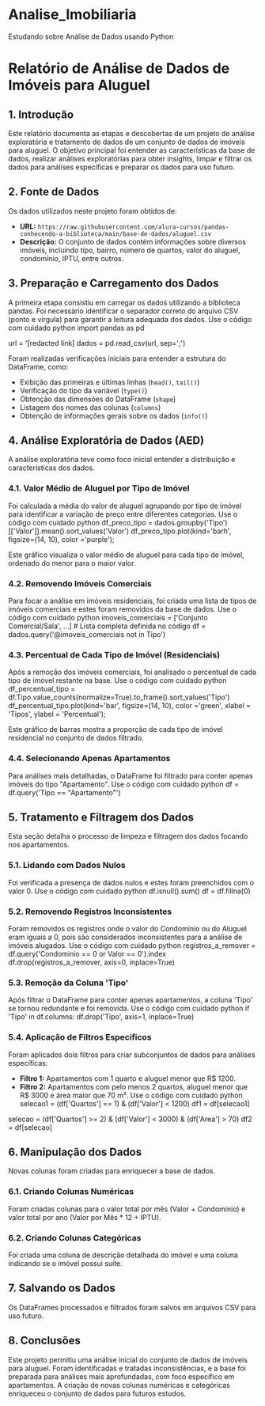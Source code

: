 # Analise_Imobiliaria
Estudando sobre Análise de Dados usando Python

# Relatório de Análise de Dados de Imóveis para Aluguel

## 1. Introdução

Este relatório documenta as etapas e descobertas de um projeto de análise exploratória e tratamento de dados de um conjunto de dados de imóveis para aluguel. O objetivo principal foi entender as características da base de dados, realizar análises exploratórias para obter insights, limpar e filtrar os dados para análises específicas e preparar os dados para uso futuro.

## 2. Fonte de Dados

Os dados utilizados neste projeto foram obtidos de:

*   **URL:** `https://raw.githubusercontent.com/alura-cursos/pandas-conhecendo-a-biblioteca/main/base-de-dados/aluguel.csv`
*   **Descrição:** O conjunto de dados contém informações sobre diversos imóveis, incluindo tipo, bairro, número de quartos, valor do aluguel, condomínio, IPTU, entre outros.

## 3. Preparação e Carregamento dos Dados

A primeira etapa consistiu em carregar os dados utilizando a biblioteca pandas. Foi necessário identificar o separador correto do arquivo CSV (ponto e vírgula) para garantir a leitura adequada dos dados.
Use o código com cuidado
python import pandas as pd

url = '[redacted link] dados = pd.read_csv(url, sep=';')

Foram realizadas verificações iniciais para entender a estrutura do DataFrame, como:

*   Exibição das primeiras e últimas linhas (`head()`, `tail()`)
*   Verificação do tipo da variável (`type()`)
*   Obtenção das dimensões do DataFrame (`shape`)
*   Listagem dos nomes das colunas (`columns`)
*   Obtenção de informações gerais sobre os dados (`info()`)

## 4. Análise Exploratória de Dados (AED)

A análise exploratória teve como foco inicial entender a distribuição e características dos dados.

### 4.1. Valor Médio de Aluguel por Tipo de Imóvel

Foi calculada a média do valor de aluguel agrupando por tipo de imóvel para identificar a variação de preço entre diferentes categorias.
Use o código com cuidado
python df_preco_tipo = dados.groupby('Tipo')[['Valor']].mean().sort_values('Valor') df_preco_tipo.plot(kind='barh', figsize=(14, 10), color ='purple');

Este gráfico visualiza o valor médio de aluguel para cada tipo de imóvel, ordenado do menor para o maior valor.

### 4.2. Removendo Imóveis Comerciais

Para focar a análise em imóveis residenciais, foi criada uma lista de tipos de imóveis comerciais e estes foram removidos da base de dados.
Use o código com cuidado
python imoveis_comerciais = ['Conjunto Comercial/Sala', ...] # Lista completa definida no código df = dados.query('@imoveis_comerciais not in Tipo')

### 4.3. Percentual de Cada Tipo de Imóvel (Residenciais)

Após a remoção dos imóveis comerciais, foi analisado o percentual de cada tipo de imóvel restante na base.
Use o código com cuidado
python df_percentual_tipo = df.Tipo.value_counts(normalize=True).to_frame().sort_values('Tipo') df_percentual_tipo.plot(kind='bar', figsize=(14, 10), color ='green', xlabel = 'Tipos', ylabel = 'Percentual');

Este gráfico de barras mostra a proporção de cada tipo de imóvel residencial no conjunto de dados filtrado.

### 4.4. Selecionando Apenas Apartamentos

Para análises mais detalhadas, o DataFrame foi filtrado para conter apenas imóveis do tipo "Apartamento".
Use o código com cuidado
python df = df.query('Tipo == "Apartamento"')

## 5. Tratamento e Filtragem dos Dados

Esta seção detalha o processo de limpeza e filtragem dos dados focando nos apartamentos.

### 5.1. Lidando com Dados Nulos

Foi verificada a presença de dados nulos e estes foram preenchidos com o valor 0.
Use o código com cuidado
python df.isnull().sum() df = df.fillna(0)

### 5.2. Removendo Registros Inconsistentes

Foram removidos os registros onde o valor do Condomínio ou do Aluguel eram iguais a 0, pois são considerados inconsistentes para a análise de imóveis alugados.
Use o código com cuidado
python registros_a_remover = df.query('Condominio == 0 or Valor == 0').index df.drop(registros_a_remover, axis=0, inplace=True)

### 5.3. Remoção da Coluna 'Tipo'

Após filtrar o DataFrame para conter apenas apartamentos, a coluna 'Tipo' se tornou redundante e foi removida.
Use o código com cuidado
python if 'Tipo' in df.columns: df.drop('Tipo', axis=1, inplace=True)

### 5.4. Aplicação de Filtros Específicos

Foram aplicados dois filtros para criar subconjuntos de dados para análises específicas:

*   **Filtro 1:** Apartamentos com 1 quarto e aluguel menor que R$ 1200.
*   **Filtro 2:** Apartamentos com pelo menos 2 quartos, aluguel menor que R$ 3000 e área maior que 70 m².
Use o código com cuidado
python selecao1 = (df['Quartos'] == 1) & (df['Valor'] < 1200) df1 = df[selecao1]

selecao = (df['Quartos'] >= 2) & (df['Valor'] < 3000) & (df['Area'] > 70) df2 = df[selecao]

## 6. Manipulação dos Dados

Novas colunas foram criadas para enriquecer a base de dados.

### 6.1. Criando Colunas Numéricas

Foram criadas colunas para o valor total por mês (Valor + Condomínio) e valor total por ano (Valor por Mês * 12 + IPTU).

### 6.2. Criando Colunas Categóricas

Foi criada uma coluna de descrição detalhada do imóvel e uma coluna indicando se o imóvel possui suíte.

## 7. Salvando os Dados

Os DataFrames processados e filtrados foram salvos em arquivos CSV para uso futuro.

## 8. Conclusões

Este projeto permitiu uma análise inicial do conjunto de dados de imóveis para aluguel. Foram identificadas e tratadas inconsistências, e a base foi preparada para análises mais aprofundadas, com foco específico em apartamentos. A criação de novas colunas numéricas e categóricas enriqueceu o conjunto de dados para futuros estudos.

